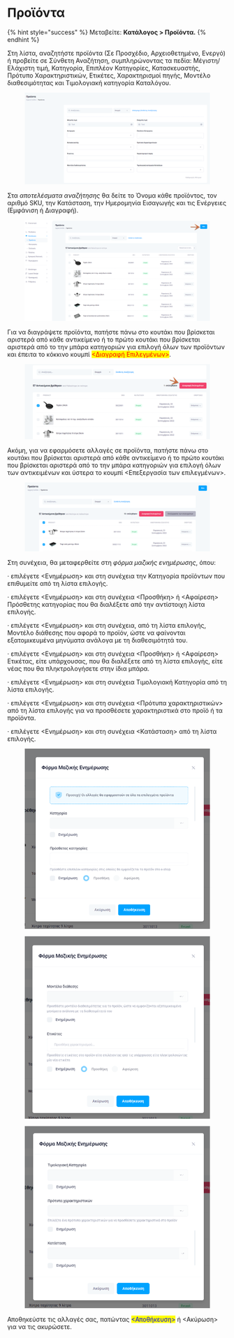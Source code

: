 # Προϊόντα

{% hint style="success" %}
Μεταβείτε: **Κατάλογος > Προϊόντα.**
{% endhint %}

Στη λίστα, αναζητήστε προϊόντα (Σε Προσχέδιο, Αρχειοθετημένο, Ενεργό) ή προβείτε σε Σύνθετη Αναζήτηση, συμπληρώνοντας τα πεδία: Μέγιστη/Ελάχιστη τιμή, Κατηγορία, Επιπλέον Κατηγορίες, Κατασκευαστής, Πρότυπο Χαρακτηριστικών, Ετικέτες, Χαρακτηρισμοί πηγής, Μοντέλο διαθεσιμότητας και Τιμολογιακή κατηγορία Καταλόγου.

<figure><img src="../../.gitbook/assets/ScreenHunter 125.png" alt=""><figcaption></figcaption></figure>

Στα _αποτελέσματα αναζήτησης_ θα δείτε το Όνομα κάθε προϊόντος, τον αριθμό SKU, την Κατάσταση, την Ημερομηνία Εισαγωγής και τις Ενέργειες (Εμφάνιση ή Διαγραφή).&#x20;

<figure><img src="../../.gitbook/assets/ScreenHunter 11.png" alt=""><figcaption></figcaption></figure>

Για να διαγράψετε προϊόντα, πατήστε πάνω στο κουτάκι που βρίσκεται αριστερά από κάθε αντικείμενο ή το πρώτο κουτάκι που βρίσκεται αριστερά από το την μπάρα κατηγοριών για επιλογή όλων των προϊόντων και έπειτα το κόκκινο κουμπί <mark style="color:red;"><Διαγραφή Επιλεγμένων></mark>.

<figure><img src="../../.gitbook/assets/ScreenHunter 59.png" alt=""><figcaption></figcaption></figure>

Ακόμη, για να εφαρμόσετε αλλαγές σε προϊόντα, πατήστε πάνω στο κουτάκι που βρίσκεται αριστερά από κάθε αντικείμενο ή το πρώτο κουτάκι που βρίσκεται αριστερά από το την μπάρα κατηγοριών για επιλογή όλων των αντικειμένων και ύστερα το κουμπί <Επεξεργασία των επιλεγμένων>.

<figure><img src="../../.gitbook/assets/ScreenHunter 121.png" alt=""><figcaption></figcaption></figure>

Στη συνέχεια, θα μεταφερθείτε στη _φόρμα μαζικής ενημέρωσης_, όπου:

· επιλέγετε <Ενημέρωση> και στη συνέχεια την Κατηγορία προϊόντων που επιθυμείτε από τη λίστα επιλογής.

· επιλέγετε <Ενημέρωση> και στη συνέχεια <Προσθήκη> ή <Αφαίρεση> Πρόσθετης κατηγορίας που θα διαλέξετε από την αντίστοιχη λίστα επιλογής.

· επιλέγετε <Ενημέρωση> και στη συνέχεια, από τη λίστα επιλογής, Μοντέλο διάθεσης που αφορά το προϊόν, ώστε να φαίνονται εξατομικευμένα μηνύματα ανάλογα με τη διαθεσιμότητά του.

· επιλέγετε <Ενημέρωση> και στη συνέχεια <Προσθήκη> ή <Αφαίρεση> Ετικέτας, είτε υπάρχουσας, που θα διαλέξετε από τη λίστα επιλογής, είτε νέας που θα πληκτρολογήσετε στην ίδια μπάρα.

· επιλέγετε <Ενημέρωση> και στη συνέχεια Τιμολογιακή Κατηγορία από τη λίστα επιλογής.

· επιλέγετε <Ενημέρωση> και στη συνέχεια <Πρότυπα χαρακτηριστικών> από τη λίστα επιλογής για να προσθέσετε χαρακτηριστικά στο προϊό ή τα προϊόντα.

· επιλέγετε <Ενημέρωση> και στη συνέχεια <Κατάσταση> από τη λίστα επιλογής.

<div>

<figure><img src="../../.gitbook/assets/ScreenHunter 122.png" alt=""><figcaption></figcaption></figure>

 

<figure><img src="../../.gitbook/assets/ScreenHunter 123 (1).png" alt=""><figcaption></figcaption></figure>

 

<figure><img src="../../.gitbook/assets/ScreenHunter 124 (1).png" alt=""><figcaption></figcaption></figure>

</div>

Αποθηκεύστε τις αλλαγές σας, πατώντας <mark style="color:blue;"><Αποθήκευση></mark> ή <Ακύρωση> για να τις ακυρώσετε.


